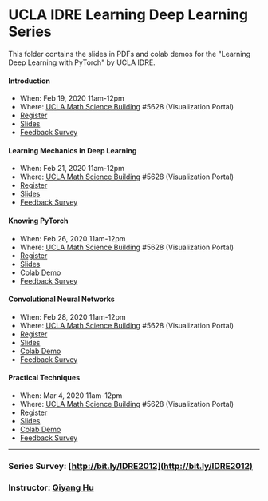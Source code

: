 # UCLA IDRE Learning Deep Learning Series

This folder contains the slides in PDFs and colab demos for the "Learning Deep Learning with PyTorch" by UCLA IDRE.

#### Introduction

 - When: Feb 19, 2020 11am-12pm 
 - Where: [UCLA Math Science Building](https://goo.gl/maps/ryeJd6sVpkCNkF5u6) #5628 (Visualization Portal)
 - [Register](https://idre.ucla.edu/calendar-event/learning-deep-learning-pytorch-1-introduction)
 - [Slides](https://huqy.github.io/idre-learning-deep-learning-pytorch/1_DL_Intro.pdf)
 - [Feedback Survey](http://bit.ly/IDRE208)


#### Learning Mechanics in Deep Learning
- When: Feb 21, 2020 11am-12pm
- Where: [UCLA Math Science Building](https://goo.gl/maps/ryeJd6sVpkCNkF5u6) #5628 (Visualization Portal)
- [Register](https://idre.ucla.edu/calendar-event/learning-deep-learning-with-pytorch-2-mechanics-of-deep-learning)
- [Slides](https://huqy.github.io/idre-learning-deep-learning-pytorch/2_DL_learningmech.pdf)
- [Feedback Survey](http://bit.ly/IDRE209)


#### Knowing PyTorch 
- When: Feb 26, 2020 11am-12pm
- Where: [UCLA Math Science Building](https://goo.gl/maps/ryeJd6sVpkCNkF5u6) #5628 (Visualization Portal)
- [Register](https://idre.ucla.edu/calendar-event/learning-deep-learning-with-pytorch-3-using-pytorch/)
- [Slides](https://huqy.github.io/idre-learning-deep-learning-pytorch/3_DL_pytorch.pdf)
- [Colab Demo](http://bit.ly/LDL_01)
- [Feedback Survey](http://bit.ly/IDRE210)

#### Convolutional Neural Networks
- When: Feb 28, 2020 11am-12pm
- Where: [UCLA Math Science Building](https://goo.gl/maps/ryeJd6sVpkCNkF5u6) #5628 (Visualization Portal)
- [Register](https://idre.ucla.edu/calendar-event/learning-deep-learning-with-pytorch-4-convolutional-neural-networks/)
- [Slides](https://huqy.github.io/idre-learning-deep-learning-pytorch/4_DL_CNNs.pdf)
- [Colab Demo](http://bit.ly/LDL_02)
- [Feedback Survey](http://bit.ly/IDRE211)

#### Practical Techniques
- When: Mar 4, 2020 11am-12pm
- Where: [UCLA Math Science Building](https://goo.gl/maps/ryeJd6sVpkCNkF5u6) #5628 (Visualization Portal)
- [Register](https://idre.ucla.edu/calendar-event/learning-deep-learning-with-pytorch-5-transfer-learning/)
- [Slides](https://huqy.github.io/idre-learning-deep-learning-pytorch/5_DL_adv.pdf)
- [Colab Demo](http://bit.ly/LDL_03)
- [Feedback Survey](http://bit.ly/IDRE212)

---

### Series Survey: [http://bit.ly/IDRE2012](http://bit.ly/IDRE2012)

### Instructor: [Qiyang Hu](mailto:huqy@idre.ucla.edu)
